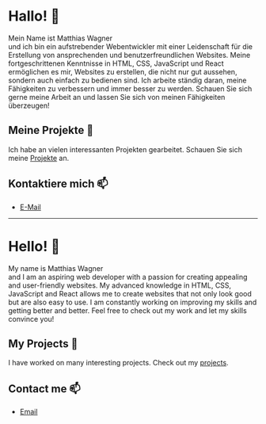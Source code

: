 # Hallo! 👋
Mein Name ist Matthias Wagner  
und ich bin ein aufstrebender Webentwickler mit einer Leidenschaft für die Erstellung von ansprechenden und benutzerfreundlichen Websites. Meine fortgeschrittenen Kenntnisse in HTML, CSS, JavaScript und React ermöglichen es mir, Websites zu erstellen, die nicht nur gut aussehen, sondern auch einfach zu bedienen sind. Ich arbeite ständig daran, meine Fähigkeiten zu verbessern und immer besser zu werden. Schauen Sie sich gerne meine Arbeit an und lassen Sie sich von meinen Fähigkeiten überzeugen!

## Meine Projekte 🚀
Ich habe an vielen interessanten Projekten gearbeitet. Schauen Sie sich meine [Projekte](https://meinewebsite.de/projekte) an.

## Kontaktiere mich 📫
- [E-Mail](mailto:matthiaswgnr@icloud.com)

---

# Hello! 👋
My name is Matthias Wagner  
and I am an aspiring web developer with a passion for creating appealing and user-friendly websites. My advanced knowledge in HTML, CSS, JavaScript and React allows me to create websites that not only look good but are also easy to use. I am constantly working on improving my skills and getting better and better. Feel free to check out my work and let my skills convince you!

## My Projects 🚀
I have worked on many interesting projects. Check out my [projects](https://mywebsite.com/projects).

## Contact me 📫
- [Email](mailto:matthiaswgnr@icloud.com)
<!--
**MatzeW95/MatzeW95** is a ✨ _special_ ✨ repository because its `README.md` (this file) appears on your GitHub profile.

Here are some ideas to get you started:

- 🔭 I’m currently working on ...
- 🌱 I’m currently learning ...
- 👯 I’m looking to collaborate on ...
- 🤔 I’m looking for help with ...
- 💬 Ask me about ...
- 📫 How to reach me: ...
- 😄 Pronouns: ...
- ⚡ Fun fact: ...
-->
